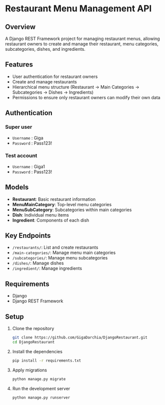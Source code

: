 # Restaurant Menu Management API

## Overview
A Django REST Framework project for managing restaurant menus, allowing restaurant owners to create and manage their restaurant, menu categories, subcategories, dishes, and ingredients.

## Features
- User authentication for restaurant owners
- Create and manage restaurants
- Hierarchical menu structure (Restaurant → Main Categories → Subcategories → Dishes → Ingredients)
- Permissions to ensure only restaurant owners can modify their own data

## Authentication
### Super user
- `Username` : Giga
- `Password` : Pass123!
### Test account
- `Username` : Giga1
- `Password` : Pass123!
## Models
- **Restaurant**: Basic restaurant information
- **MenuMainCategory**: Top-level menu categories
- **MenuSubCategory**: Subcategories within main categories
- **Dish**: Individual menu items
- **Ingredient**: Components of each dish

## Key Endpoints
- `/restaurants/`: List and create restaurants
- `/main-categories/`: Manage menu main categories
- `/subcategories/`: Manage menu subcategories
- `/dishes/`: Manage dishes
- `/ingredient/`: Manage ingredients

## Requirements
- Django
- Django REST Framework

## Setup

1. Clone the repository
   ```bash
   git clone https://github.com/GigaDarchia/DjangoRestaurant.git
   cd DjangoRestaurant
   ```
2. Install the dependencies
   ```bash
   pip install -r requirements.txt
   ```
3. Apply migrations
   ```bash
   python manage.py migrate
   ```
4. Run the development server
   ```bash
   python manage.py runserver
   ```
   